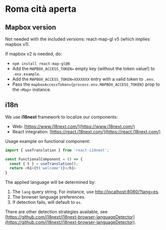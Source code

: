 # Roma cità aperta


## Mapbox version

Not needed with the included versions: react-map-gl v5 (which implies mapbox v1).

If mapbox v2 is needed, do:
* `npm install react-map-gl@6`
* Add the `MAPBOX_ACCESS_TOKEN=` empty key (without the token value!) to `.env.example`.
* Add the `MAPBOX_ACCESS_TOKEN=XXXXXXX` entry with a valid token to `.env`.
* Pass the `mapboxAccessToken={process.env.MAPBOX_ACCESS_TOKEN}` prop to the `<Map>` instance.

## i18n

We use **i18next** framework to localize our components:

- Web: [https://www.i18next.com/](https://www.i18next.com/)
- React integration: [https://react.i18next.com/](https://react.i18next.com/)

Usage example on functional component:

```js
import { useTranslation } from 'react-i18next';

const FunctionalComponent = () => {
  const { t } = useTranslation();
  return <h1>{t('welcome')}</h1>
}
```

The applied language will be determined by:

1. The `lang` query string. For instance, use [http://localhost:8080/?lang=es](http://localhost:8080/?lang=es).
2. The browser language preferences.
3. If detection fails, will default to `es`.

There are other detection strategies available, see
[https://github.com/i18next/i18next-browser-languageDetector](https://github.com/i18next/i18next-browser-languageDetector).
